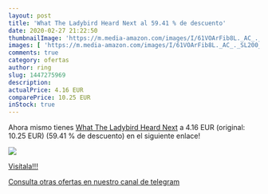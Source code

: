 ```yaml
---
layout: post
title: 'What The Ladybird Heard Next al 59.41 % de descuento'
date: 2020-02-27 21:22:50
thumbnailImage: 'https://m.media-amazon.com/images/I/61VOArFib8L._AC_._SL200_.jpg'
images: [ 'https://m.media-amazon.com/images/I/61VOArFib8L._AC_._SL200_.jpg' ]
comments: true
category: ofertas
author: ring
slug: 1447275969
description:
actualPrice: 4.16 EUR
comparePrice: 10.25 EUR
inStock: true
---
```


Ahora mismo tienes [What The Ladybird Heard Next](https://www.amazon.es/dp/1447275969/?tag=redken-21) a 4.16 EUR (original: 10.25 EUR) (59.41 %  de descuento) en el siguiente enlace!

[![](https://m.media-amazon.com/images/I/61VOArFib8L._AC_._SL200_.jpg)](https://www.amazon.es/dp/1447275969/?tag=redken-21)

[Visítala!!!](https://www.amazon.es/dp/1447275969/?tag=redken-21)

[Consulta otras ofertas en nuestro canal de telegram](https://t.me/s/ofertas25)
